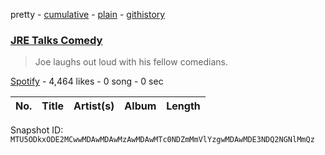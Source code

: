 pretty - [cumulative](/playlists/cumulative/37i9dQZF1DX0FpedkNl6M0.md) - [plain](/playlists/plain/37i9dQZF1DX0FpedkNl6M0) - [githistory](https://github.githistory.xyz/mackorone/spotify-playlist-archive/blob/main/playlists/plain/37i9dQZF1DX0FpedkNl6M0)

### [JRE Talks Comedy](https://open.spotify.com/playlist/37i9dQZF1DX0FpedkNl6M0)

> Joe laughs out loud with his fellow comedians.

[Spotify](https://open.spotify.com/user/spotify) - 4,464 likes - 0 song - 0 sec

| No. | Title | Artist(s) | Album | Length |
|---|---|---|---|---|

Snapshot ID: `MTU5ODkxODE2MCwwMDAwMDAwMzAwMDAwMTc0NDZmMmVlYzgwMDAwMDE3NDQ2NGNlMmQz`
